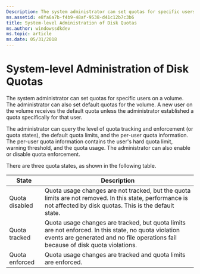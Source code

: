 ```yaml
---
Description: The system administrator can set quotas for specific users on a volume. The administrator can also set default quotas for the volume.
ms.assetid: e8fa6a7b-f4b9-48af-9538-d41c12b7c3b6
title: System-level Administration of Disk Quotas
ms.author: windowssdkdev
ms.topic: article
ms.date: 05/31/2018
---
```


# System-level Administration of Disk Quotas

The system administrator can set quotas for specific users on a volume. The administrator can also set default quotas for the volume. A new user on the volume receives the default quota unless the administrator established a quota specifically for that user.

The administrator can query the level of quota tracking and enforcement (or quota states), the default quota limits, and the per-user quota information. The per-user quota information contains the user's hard quota limit, warning threshold, and the quota usage. The administrator can also enable or disable quota enforcement.

There are three quota states, as shown in the following table.



| State          | Description                                                                                                                                                                              |
|----------------|------------------------------------------------------------------------------------------------------------------------------------------------------------------------------------------|
| Quota disabled | Quota usage changes are not tracked, but the quota limits are not removed. In this state, performance is not affected by disk quotas. This is the default state.                         |
| Quota tracked  | Quota usage changes are tracked, but quota limits are not enforced. In this state, no quota violation events are generated and no file operations fail because of disk quota violations. |
| Quota enforced | Quota usage changes are tracked and quota limits are enforced.                                                                                                                           |



 

 

 



